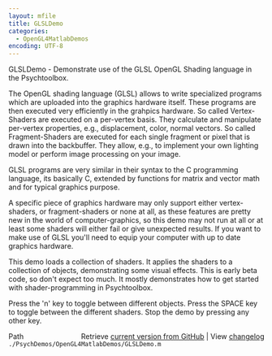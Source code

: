 ```yaml
---
layout: mfile
title: GLSLDemo
categories:
  - OpenGL4MatlabDemos
encoding: UTF-8
---
```


GLSLDemo - Demonstrate use of the GLSL OpenGL Shading language in the
Psychtoolbox.

The OpenGL shading language (GLSL) allows to write specialized programs
which are uploaded into the graphics hardware itself. These programs
are then executed very efficiently in the grahpics hardware. So called
Vertex-Shaders are executed on a per-vertex basis. They calculate and
manipulate per-vertex properties, e.g., displacement, color, normal
vectors. So called Fragment-Shaders are executed for each single fragment
or pixel that is drawn into the backbuffer. They allow, e.g., to implement
your own lighting model or perform image processing on your image.

GLSL programs are very similar in their syntax to the C programming language,
its basically C, extended by functions for matrix and vector math and for
typical graphics purpose.

A specific piece of graphics hardware may only support either vertex-shaders,
or fragment-shaders or none at all, as these features are pretty new in the
world of computer-graphics, so this demo may not run at all or at least some
shaders will either fail or give unexpected results. If you want to make
use of GLSL you'll need to equip your computer with up to date graphics
hardware.

This demo loads a collection of shaders. It applies the shaders to a
collection of objects, demonstrating some visual effects. This is early
beta code, so don't expect too much. It mostly demonstrates how to get
started with shader-programming in Psychtoolbox.

Press the 'n' key to toggle between different objects.
Press the SPACE key to toggle between the different shaders.
Stop the demo by pressing any other key.


<div class="code_header" style="text-align:right;">
  <span style="float:left;">Path&nbsp;&nbsp;</span> <span class="counter">Retrieve <a href=
  "https://raw.github.com/Psychtoolbox-3/Psychtoolbox-3/beta/./PsychDemos/OpenGL4MatlabDemos/GLSLDemo.m">current version from GitHub</a> | View <a href=
  "https://github.com/Psychtoolbox-3/Psychtoolbox-3/commits/beta/./PsychDemos/OpenGL4MatlabDemos/GLSLDemo.m">changelog</a></span>
</div>
<div class="code">
  <code>./PsychDemos/OpenGL4MatlabDemos/GLSLDemo.m</code>
</div>
